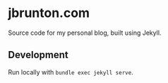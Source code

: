 # jbrunton.com

Source code for my personal blog, built using Jekyll.

## Development

Run locally with `bundle exec jekyll serve`.
